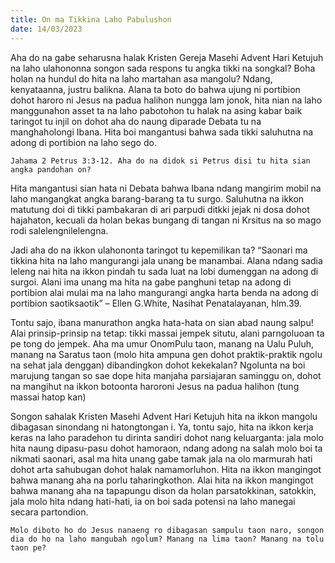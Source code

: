```yaml
---
title: On ma Tikkina Laho Pabulushon
date: 14/03/2023
---
```


Aha do na gabe seharusna halak Kristen Gereja Masehi Advent Hari Ketujuh na laho ulahononna songon sada respons tu angka tikki na songkal? Boha holan na hundul do hita na laho martahan asa mangolu? Ndang, kenyataanna, justru balikna. Alana ta boto do bahwa ujung ni portibion dohot haroro ni Jesus na padua halihon nungga lam jonok, hita nian na laho manggunahon asset ta na laho pabotohon tu halak na asing kabar baik taringot tu injil on dohot aha do naung diparade Debata tu na manghaholongi Ibana. Hita boi mangantusi bahwa sada tikki saluhutna na adong di portibion na laho sego do.

`Jahama 2 Petrus 3:3-12. Aha do na didok si Petrus disi tu hita sian angka pandohan on?`

Hita mangantusi sian hata ni Debata bahwa Ibana ndang mangirim mobil na laho mangangkat angka barang-barang ta tu surgo. Saluhutna na ikkon matutung doi di tikki pambakaran di ari parpudi ditkki jejak ni dosa dohot hajahaton, kecuali da holan bekas bungang di tangan ni Krsitus na so mago rodi salelengnilelengna.

Jadi aha do na ikkon ulahononta taringot tu kepemilikan ta? “Saonari ma tikkina hita na laho mangurangi jala unang be manambai. Alana ndang sadia leleng nai hita na ikkon pindah tu sada luat na lobi dumenggan na adong di surgoi. Alani ima unang ma hita na gabe panghuni tetap na adong di portibion alai mulai ma na laho mangurangi angka harta benda na adong di portibion saotiksaotik” – Ellen G.White, Nasihat Penatalayanan, hlm.39.

Tontu sajo, ibana manurathon angka hata-hata on sian abad naung salpu! Alai prinsip-prinsip na tetap: tikki massai jempek situtu, alani parngoluoan ta pe tong do jempek. Aha ma umur OnomPulu taon, manang na Ualu Puluh, manang na Saratus taon (molo hita ampuna gen dohot praktik-praktik ngolu na sehat jala denggan) dibandingkon dohot kekekalan? Ngolunta na boi marujung tangan so sae dope hita manjaha parsiajaran saminggu on, dohot na mangihut na ikkon botoonta haroroni Jesus na padua halihon (tung massai hatop kan)

Songon sahalak Kristen Masehi Advent Hari Ketujuh hita na ikkon mangolu dibagasan sinondang ni hatongtongan i. Ya, tontu sajo, hita na ikkon kerja keras na laho paradehon tu dirinta sandiri dohot nang keluarganta: jala molo hita naung dipasu-pasu dohot hamoraon, ndang adong na salah molo boi ta nikmati saonari, asal ma hita unang gabe tamak jala na olo marmurah hati dohot arta sahubugan dohot halak namamorluhon. Hita na ikkon mangingot bahwa manang aha na porlu taharingkothon. Alai hita na ikkon mangingot bahwa manang aha na tapapungu dison da holan parsatokkinan, satokkin, jala molo hita ndang hati-hati, ia on boi sada potensi na laho manegai secara partondion.

`Molo diboto ho do Jesus nanaeng ro dibagasan sampulu taon naro, songon dia do ho na laho mangubah ngolum? Manang na lima taon? Manang na tolu taon pe?`